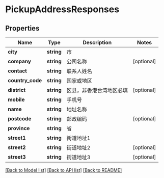 # PickupAddressResponses

## Properties
Name | Type | Description | Notes
------------ | ------------- | ------------- | -------------
**city** | **string** | 市 | 
**company** | **string** | 公司名称 | [optional] 
**contact** | **string** | 联系人姓名 | 
**country_code** | **string** | 国家或地区 | 
**district** | **string** | 区县，非香港台湾地区必填 | [optional] 
**mobile** | **string** | 手机号 | 
**name** | **string** | 地址名称 | 
**postcode** | **string** | 邮政编码 | [optional] 
**province** | **string** | 省 | 
**street1** | **string** | 街道地址1 | 
**street2** | **string** | 街道地址2 | [optional] 
**street3** | **string** | 街道地址3 | [optional] 

[[Back to Model list]](../README.md#documentation-for-models) [[Back to API list]](../README.md#documentation-for-api-endpoints) [[Back to README]](../README.md)


